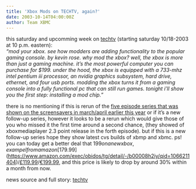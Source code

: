 ```yaml
---
title: 'Xbox Mods on TECHTV, again?'
date: 2003-10-14T04:00:00Z
author: Team XBMC
---
```

this saturday and upcomming week on [techtv](https://www.esquire.com/) (starting saturday 10/18-2003 at 10 p.m. eastern):   
*“mod your xbox. see how modders are adding functionality to the popular gaming console. by kevin rose. why mod the xbox? well, the xbox is more than just a gaming machine. it’s the most powerful computer you can purchase for $199. under the hood, the xbox is equipped with a 733-mhz intel pentium iii processor, an nvidia graphics subsystem, hard drive, ethernet, and four usb ports. modding the xbox turns it from a gaming console into a fully functional pc that can still run games. tonight i’ll show you the first step: installing a mod chip.”*

 there is no mentioning if this is rerun of the [five episode series that was shown on the screensavers in march/april earlier this year](https://www.esquire.com/) or if it’s a new follow-up series, however it looks to be a rerun which would give those of you who missed it the first time around a second chance, (they showed of xboxmediaplayer 2.3 point release in the forth episode). but if this is a new follow-up series hope they show latest cvs builds of xbmp and xbmc. ps! you can today get a better deal that $199 on a new xbox, exampel from amazon [$179.99](https://www.amazon.com/exec/obidos/tg/detail/-/b00008h2iy/qid=1066211404)/[£119.99](https://www.amazon.co.uk/exec/obidos/asin/b00005rhqt/026-2845156-7917263)/[€199.99](https://www.amazon.de/exec/obidos/asin/b00009l4p1/ref=ed_xblurb_vg_1_0/302-3462437-1596020), and this price is likely to drop by around 30% within a month from now.

 news source and full story: [techtv](https://www.esquire.com/)

 